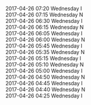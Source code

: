2017-04-26 07:20 Wednesday  I  
2017-04-26 07:15 Wednesday  N  
2017-04-26 06:30 Wednesday  I  
2017-04-26 06:15 Wednesday  N  
2017-04-26 06:05 Wednesday  I  
2017-04-26 06:00 Wednesday  N  
2017-04-26 05:45 Wednesday  I  
2017-04-26 05:35 Wednesday  N  
2017-04-26 05:15 Wednesday  I  
2017-04-26 05:10 Wednesday  N  
2017-04-26 05:00 Wednesday  I  
2017-04-26 04:50 Wednesday  N  
2017-04-26 04:45 Wednesday  I  
2017-04-26 04:40 Wednesday  N  
2017-04-26 04:25 Wednesday  I  
